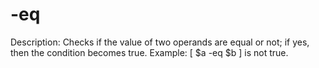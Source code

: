 # -eq

Description: Checks if the value of two operands are equal or not; if yes, then the condition becomes true.
Example: [ $a -eq $b ] is not true.